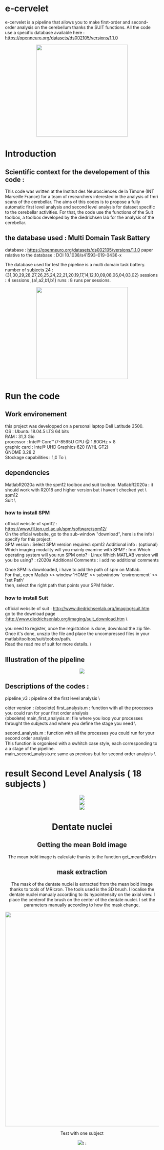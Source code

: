 # e-cervelet
e-cervelet is a pipeline that allows you to make first-order and second-order analysis on the cerebellum thanks the SUIT functions. All the code use a specific database available here : https://openneuro.org/datasets/ds002105/versions/1.1.0

<div align="center">
  <img src= https://github.com/MaximeDdnn/e-cervelet/blob/main/e-cervelet.png height="300" width="300">
</div>

# Introduction 
## Scientific context for the developement of this code : 
This code was written at the Institut des Neurosciences de la Timone (INT Marseille France) for a team of researchers interested in the analysis of fmri scans of the cerebellar. The aims of this codes is to propose a fully automatic first level analysis and second level analysis for dataset specific to the cerebellar activities. For that, the code use the functions of the Suit toolbox, a toolbox developed by the diedrichsen lab for the analysis of the cerebellar. 


## the database used : Multi Domain Task Battery
database : https://openneuro.org/datasets/ds002105/versions/1.1.0
paper relative to the database : DOI 10.1038/s41593-019-0436-x

The database used for test the pipeline is a multi domain task battery. 
number of subjects 24 : {31,30,29,28,27,26,25,24,22,21,20,19,17,14,12,10,09,08,06,04,03,02}
sessions : 4 sessions ,{a1,a2,b1,b1}
runs : 8 runs per sessions.

<div align="center">
  <img src= https://github.com/MaximeDdnn/e-cervelet/blob/main/e-cervelet.png height="300" width="300">
</div>


# Run the code

## Work environement 
this project was developped on a personal laptop Dell Latitude 3500. \
OS : Ubuntu 18.04.5 LTS 64 bits \
RAM : 31,3 Gio \
processor : Intel® Core™ i7-8565U CPU @ 1.80GHz × 8 \
graphic card :  Intel® UHD Graphics 620 (WHL GT2) \
GNOME 3.28.2 \
Stockage capabilities : 1,0 To \

## dependencies
MatlabR2020a with the spm12 toolbox and suit toolbox.
MatlabR2020a : it should work with R2018 and higher version but i haven't checked yet \ 
spm12 \
Suit \

### how to install SPM
official website of spm12 : https://www.fil.ion.ucl.ac.uk/spm/software/spm12/ \
On the oficial website, go to the sub-window "download", here is the info i specify for this project: \
SPM vesion : 
Select SPM version required: spm12
Additional info : (optional)
Which imaging modality will you mainly examine with SPM? : fmri
Which operating system will you run SPM onto? : Linux
Which MATLAB version will you be using? : r2020a
Additional Comments : i add no additional comments

Once SPM is downloaded, i have to add the path of spm on Matlab. \
For that, open Matlab >> window 'HOME' >> subwindow 'environement' >> 'set Path' \
then, select the right path that points your SPM folder.

### how to install Suit

official website of suit : http://www.diedrichsenlab.org/imaging/suit.htm \
go to the download page :http://www.diedrichsenlab.org/imaging/suit_download.htm \

you need to register, once the registration is done, download the zip file. \
Once it's done, unszip the file and place the uncompressed files in your matlab/toolbox/suit/toobox/path. \
Read the read me of suit for more details. \

## Illustration of the pipeline

<div align="center">
  <img src=https://github.com/MaximeDdnn/e-cervelet/blob/main/flow-chart.png>
</div>

## Descriptions of the codes : 

pipeline_v3 : pipeline of the first level analysis \

older version : 
(obsolete) first_analysis.m : function with all the processes you could run for your first order analysis \
(obsolete) main_first_analysis.m: file where you loop your processes throught the subjects and where you define the stage you need \

second_analysis.m : function with all the processes you could run for your second order analysis \
This  function is orgonised with a swhitch case style, each corresponding to a a stage of the pipeline. \
main_second_analysis.m: same as previous but for second order analysis \

# result Second Level Analysis ( 18 subjects )


<div align="center">
  <img src=https://github.com/MaximeDdnn/e-cervelet/blob/main/report_second_level/screen-lvl2_01.png
</div>

<div align="center">
  <img src=https://github.com/MaximeDdnn/e-cervelet/blob/main/report_second_level/screen-lvl2_02.png
</div>

<div align="center">
  <img src=https://github.com/MaximeDdnn/e-cervelet/blob/main/report_second_level/screen-lvl2_03.png
</div>

# Dentate nuclei


## Getting the mean Bold image

The mean bold image is calculate thanks to the function get_meanBold.m

## mask extraction

The mask of the dentate nuclei is extracted from the mean bold image thanks to tools of MRIcron.
The tools used is the 3D brush. I localise the dentate nuclei manualy according to its hypointensity on the axial view. I place the centerof the brush on the center of the dentate nuclei. I set the parameters manually according to how the mask change.

<div align="center">
  <img src=https://github.com/MaximeDdnn/e-cervelet/blob/main/setting_dentate_roi.png height="700" width="700">
</div>

Test with one subject

<div align="center">
  <img src=https://github.com/MaximeDdnn/e-cervelet/blob/main/test_dentate_roi.png
</div>t : 





